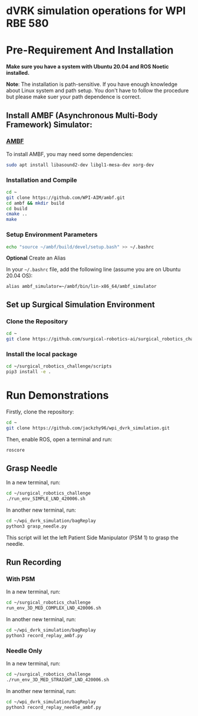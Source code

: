 # dVRK simulation operations for WPI RBE 580

# Pre-Requirement And Installation

**Make sure you have a system with Ubuntu 20.04 and ROS Noetic installed.**

**Note**: The installation is path-sensitive. If you have enough knowledge about Linux system and path setup. 
You don't have to follow the procedure but please make suer your path dependence is correct.

## Install AMBF (Asynchronous Multi-Body Framework) Simulator:

### [AMBF](https://github.com/WPI-AIM/ambf)

To install AMBF, you may need some dependencies:

```bash
sudo apt install libasound2-dev libgl1-mesa-dev xorg-dev
```

### Installation and Compile

```bash
cd ~
git clone https://github.com/WPI-AIM/ambf.git
cd ambf && mkdir build
cd build
cmake ..
make
```

### Setup Environment Parameters

```bash
echo "source ~/ambf/build/devel/setup.bash" >> ~/.bashrc
```

**Optional** Create an Alias

In your `~/.bashrc` file, add the following line (assume you are on Ubuntu 20.04 OS):

```
alias ambf_simulator=~/ambf/bin/lin-x86_64/ambf_simulator
```

## Set up Surgical Simulation Environment

### Clone the Repository

```bash
cd ~
git clone https://github.com/surgical-robotics-ai/surgical_robotics_challenge.git
```

### Install the local package

```bash
cd ~/surgical_robotics_challenge/scripts
pip3 install -e .
```

# Run Demonstrations

Firstly, clone the repository:

```bash
cd ~
git clone https://github.com/jackzhy96/wpi_dvrk_simulation.git
```


Then, enable ROS, open a terminal and run:

```bash
roscore
```

## Grasp Needle

In a new terminal, run:

```bash
cd ~/surgical_robotics_challenge
./run_env_SIMPLE_LND_420006.sh
```

In another new terminal, run:

```bash
cd ~/wpi_dvrk_simulation/bagReplay
python3 grasp_needle.py
```

This script will let the left Patient Side Manipulator (PSM 1) to grasp the needle.

## Run Recording

### With PSM

In a new terminal, run:

```bash
cd ~/surgical_robotics_challenge
run_env_3D_MED_COMPLEX_LND_420006.sh
```

In another new terminal, run:

```bash
cd ~/wpi_dvrk_simulation/bagReplay
python3 record_replay_ambf.py
```

### Needle Only

In a new terminal, run:

```bash
cd ~/surgical_robotics_challenge
./run_env_3D_MED_STRAIGHT_LND_420006.sh
```

In another new terminal, run:

```bash
cd ~/wpi_dvrk_simulation/bagReplay
python3 record_replay_needle_ambf.py
```